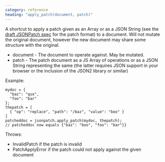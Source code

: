 ```yaml
---
category: reference
heading: "apply_patch(document, patch)"
---
```


A shortcut to apply a patch given as an Array or as a JSON String (see the [draft JSONPatch spec][#jsonpatch] for the patch format) to a document. Will not mutate the original document, however the new document may share some structure with the original.


* document - The document to operate against. May be mutated.
* patch - The patch document as a JS Array of operations or as a JSON String representing the same (the latter requires JSON support in your browser or the inclusion of the JSON2 library or similar)

Example:

    mydoc = {
      "baz": "qux",
      "foo": "bar"
    };
    thepatch = [
      { "op": "replace", "path": "/baz", "value": "boo" }
    ]
    patcheddoc = jsonpatch.apply_patch(mydoc, thepatch);
    // patcheddoc now equals {"baz": "boo", "foo": "bar"}}


[#jsonpatch]: https://datatracker.ietf.org/doc/draft-ietf-appsawg-json-patch/

Throws:

* InvalidPatch if the patch is invalid
* PatchApplyError if the patch could not apply against the given document
